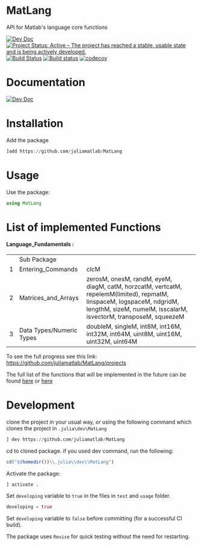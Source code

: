 # MatLang
API for Matlab's language core functions

[![Dev Doc](https://img.shields.io/badge/docs-dev-blue.svg)](https://juliamatlab.github.io/MatLang/dev)
[![Project Status: Active – The project has reached a stable, usable state and is being actively developed.](https://www.repostatus.org/badges/latest/active.svg)](https://www.repostatus.org/#active)
[![Build Status](https://travis-ci.com/juliamatlab/MatLang.svg?branch=master)](https://travis-ci.com/juliamatlab/MatLang)
[![Build status](https://ci.appveyor.com/api/projects/status/vempmfhwcyma2omm?svg=true)](https://ci.appveyor.com/project/aminya/matlang)
[![codecov](https://codecov.io/gh/juliamatlab/MatLang/branch/master/graph/badge.svg)](https://codecov.io/gh/juliamatlab/MatLang)

# Documentation
[![Dev Doc](https://img.shields.io/badge/docs-dev-blue.svg)](https://juliamatlab.github.io/MatLang/dev)

# Installation
Add the package
```julia
]add https://github.com/juliamatlab/MatLang
```
# Usage
Use the package:
```julia
using MatLang
```

# List of implemented Functions
#### Language_Fundamentals :
<table>
    <tr>
        <td></td>
        <td>Sub Package</td>
        <td></td>
    </tr>
    <tr>
        <td>1</td>
        <td>Entering_Commands</td>
        <td>clcM</td>
    </tr>
    <tr>
        <td>2</td>
        <td>Matrices_and_Arrays</td>
        <td>zerosM, onesM, randM, eyeM, diagM, catM, horzcatM, vertcatM, repelemM(limited), repmatM, linspaceM, logspaceM, ndgridM, lengthM, sizeM, numelM, isscalarM, isvectorM, transposeM, squeezeM</td>
    </tr>
    <tr>
        <td>3</td>
        <td>Data Types/Numeric Types</td>
        <td>doubleM, singleM, int8M, int16M, int32M, int64M, uint8M, uint16M, uint32M, uint64M</td>
    </tr>
</table>

To see the full progress see this link: https://github.com/juliamatlab/MatLang/projects

The full list of the functions that will be implemented in the future can be found [here](https://github.com/juliamatlab/MatLang/projects) or [here](https://www.mathworks.com/help/matlab/referencelist.html;jsessionid=e221a09e47ed26d2b333ea600f68?type=function)

# Development
clone the project in your usual way, or using the following command which clones the project in `.julia\dev\MatLang`
```julia
] dev https://github.com/juliamatlab/MatLang
```
cd to cloned package. if you used dev command, run the following:
```julia
cd("$(homedir())\\.julia\\dev\\MatLang")
```
Activate the package:
```julia
] activate .
```
Set `developing` variable to `true` in the files in `test` and `usage` folder.
```julia
developing = true
```
Set `developing` variable to `false` before committing (for a successful CI build).

The package uses `Revise` for quick testing without the need for restarting.
